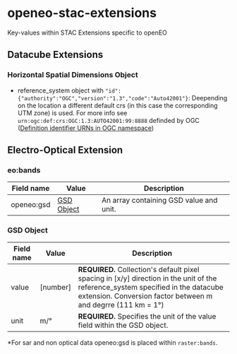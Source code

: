 # openeo-stac-extensions
Key-values within STAC Extensions specific to openEO

## Datacube Extensions

### Horizontal Spatial Dimensions Object

- reference_system object with `"id":{"authority":"OGC","version":"1.3","code":"Auto42001"}`: Deepending on the location a different default crs (in this case the corresponding UTM zone) is used. For more info see `urn:ogc:def:crs:OGC:1.3:AUTO42001:99:8888` definded by OGC ([Definition identifier URNs in OGC namespace](https://portal.ogc.org/files/?artifact_id=24045))

## Electro-Optical Extension 

### eo:bands

| Field name | Value | Description |
| -----------|-------|-------------|
| openeo:gsd | [GSD Object](#GSD-Object)| An array containing GSD value and unit. |

### GSD Object

| Field name | Value | Description |
| -----------|----------|-------------|
| value      | [number] | **REQUIRED.** Collection's default pixel spacing in [x/y] direction in the unit of the reference_system specified in the datacube extension. Conversion factor between m and degrre (111 km = 1°) |
| unit       | m/°    | **REQUIRED.** Specifies the unit of the value field within the GSD object. |

*For sar and non optical data openeo:gsd is placed within `raster:bands`.